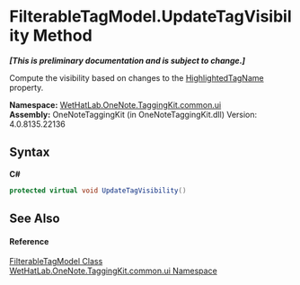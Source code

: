 # FilterableTagModel.UpdateTagVisibility Method 
 _**\[This is preliminary documentation and is subject to change.\]**_

Compute the visibility based on changes to the <a href="c188c327-b193-b58d-7934-38711725d451.md">HighlightedTagName</a> property.

**Namespace:**&nbsp;<a href="043a9407-ac38-b3ac-7348-a6090af495ad.md">WetHatLab.OneNote.TaggingKit.common.ui</a><br />**Assembly:**&nbsp;OneNoteTaggingKit (in OneNoteTaggingKit.dll) Version: 4.0.8135.22136

## Syntax

**C#**<br />
``` C#
protected virtual void UpdateTagVisibility()
```


## See Also


#### Reference
<a href="ff6915ee-46c5-1c9e-7b33-f1a306ce968d.md">FilterableTagModel Class</a><br /><a href="043a9407-ac38-b3ac-7348-a6090af495ad.md">WetHatLab.OneNote.TaggingKit.common.ui Namespace</a><br />